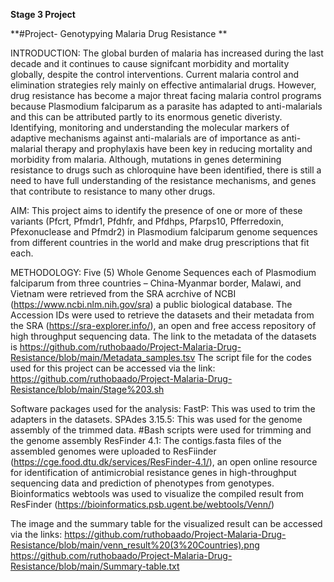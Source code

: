 **Stage 3 Project**

**#Project- Genotypying Malaria Drug Resistance
**

INTRODUCTION: The global burden of malaria has increased during the last decade and it continues to cause signifcant morbidity and mortality globally, despite the control interventions. Current malaria control and elimination strategies rely mainly on effective antimalarial drugs. However, drug resistance has become a major threat facing malaria control programs because Plasmodium falciparum as a parasite has adapted to anti-malarials and this can be attributed partly to its enormous genetic diveristy. Identifying, monitoring and understanding the molecular markers of adaptive mechanisms against anti-malarials are of importance as anti-malarial therapy and prophylaxis have been key in reducing mortality and morbidity from malaria. Although, mutations in genes determining resistance to drugs such as chloroquine have been identified, there is still a need to have full understanding of the resistance mechanisms, and genes that contribute to resistance to many other drugs.

AIM: This project aims to identify the presence of one or more of these variants (Pfcrt, Pfmdr1, Pfdhfr, and Pfdhps, Pfarps10, Pfferredoxin, Pfexonuclease and Pfmdr2) in Plasmodium falciparum genome sequences from different countries in the world and make drug prescriptions that fit each.

METHODOLOGY: Five (5) Whole Genome Sequences each of Plasmodium falciparum from three countries – China-Myanmar border, Malawi, and Vietnam were retrieved from the SRA acrchive of NCBI (https://www.ncbi.nlm.nih.gov/sra) a public biological database. The Accession IDs were used to retrieve the datasets and their metadata from the SRA (https://sra-explorer.info/), an open and free access repository of high throughput sequencing data. The link to the metadata of the datasets is https://github.com/ruthobaado/Project-Malaria-Drug-Resistance/blob/main/Metadata_samples.tsv The script file for the codes used for this project can be accessed via the link: https://github.com/ruthobaado/Project-Malaria-Drug-Resistance/blob/main/Stage%203.sh

Software packages used for the analysis: FastP: This was used to trim the adapters in the datasets. SPAdes 3.15.5: This was used for the genome assembly of the trimmed data. #Bash scripts were used for trimming and the genome assembly ResFinder 4.1: The contigs.fasta files of the assembled genomes were uploaded to ResFiinder (https://cge.food.dtu.dk/services/ResFinder-4.1/), an open online resource for identification of antimicrobial resistance genes in high-throughput sequencing data and prediction of phenotypes from genotypes. Bioinformatics webtools was used to visualize the compiled result from ResFinder (https://bioinformatics.psb.ugent.be/webtools/Venn/)

The image and the summary table for the visualized result can be accessed via the links: 
https://github.com/ruthobaado/Project-Malaria-Drug-Resistance/blob/main/venn_result%20(3%20Countries).png
https://github.com/ruthobaado/Project-Malaria-Drug-Resistance/blob/main/Summary-table.txt
